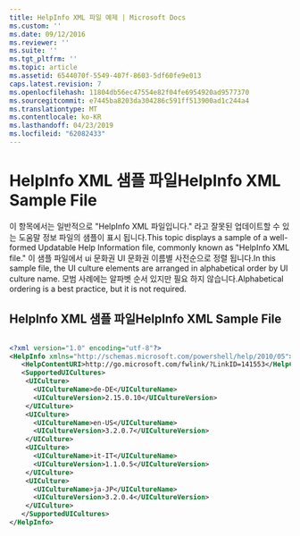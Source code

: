 ```yaml
---
title: HelpInfo XML 파일 예제 | Microsoft Docs
ms.custom: ''
ms.date: 09/12/2016
ms.reviewer: ''
ms.suite: ''
ms.tgt_pltfrm: ''
ms.topic: article
ms.assetid: 6544070f-5549-407f-8603-5df60fe9e013
caps.latest.revision: 7
ms.openlocfilehash: 11804db56ec47554e82f04fe6954920ad9577370
ms.sourcegitcommit: e7445ba8203da304286c591ff513900ad1c244a4
ms.translationtype: MT
ms.contentlocale: ko-KR
ms.lasthandoff: 04/23/2019
ms.locfileid: "62082433"
---
```

# <a name="helpinfo-xml-sample-file"></a><span data-ttu-id="03b4d-102">HelpInfo XML 샘플 파일</span><span class="sxs-lookup"><span data-stu-id="03b4d-102">HelpInfo XML Sample File</span></span>

<span data-ttu-id="03b4d-103">이 항목에서는 일반적으로 "HelpInfo XML 파일입니다." 라고 잘못된 업데이트할 수 있는 도움말 정보 파일의 샘플이 표시 됩니다.</span><span class="sxs-lookup"><span data-stu-id="03b4d-103">This topic displays a sample of a well-formed Updatable Help Information file, commonly known as "HelpInfo XML file."</span></span> <span data-ttu-id="03b4d-104">이 샘플 파일에서 ui 문화권 UI 문화권 이름별 사전순으로 정렬 됩니다.</span><span class="sxs-lookup"><span data-stu-id="03b4d-104">In this sample file, the UI culture elements are arranged in alphabetical order by UI culture name.</span></span> <span data-ttu-id="03b4d-105">모범 사례에는 알파벳 순서 있지만 필요 하지 않습니다.</span><span class="sxs-lookup"><span data-stu-id="03b4d-105">Alphabetical ordering is a best practice, but it is not required.</span></span>

## <a name="helpinfo-xml-sample-file"></a><span data-ttu-id="03b4d-106">HelpInfo XML 샘플 파일</span><span class="sxs-lookup"><span data-stu-id="03b4d-106">HelpInfo XML Sample File</span></span>

```xml

<?xml version="1.0" encoding="utf-8"?>
<HelpInfo xmlns="http://schemas.microsoft.com/powershell/help/2010/05">
   <HelpContentURI>http://go.microsoft.com/fwlink/?LinkID=141553</HelpContentURI>
   <SupportedUICultures>
    <UICulture>
      <UICultureName>de-DE</UICultureName>
      <UICultureVersion>2.15.0.10</UICultureVersion>
    </UICulture>
    <UICulture>
      <UICultureName>en-US</UICultureName>
      <UICultureVersion>3.2.0.7</UICultureVersion>
    </UICulture>
    <UICulture>
      <UICultureName>it-IT</UICultureName>
      <UICultureVersion>1.1.0.5</UICultureVersion>
    </UICulture>
    <UICulture>
      <UICultureName>ja-JP</UICultureName>
      <UICultureVersion>3.2.0.4</UICultureVersion>
    </UICulture>
   </SupportedUICultures>
</HelpInfo>

```